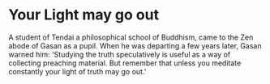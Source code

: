 # Your Light may go out

A student of Tendai a philosophical school of Buddhism, came to the Zen abode of Gasan as a pupil. When he was departing a few years later, Gasan warned him: 'Studying the truth speculatively is useful as a way of collecting preaching material. But remember that unless you meditate constantly your light of truth may go out.'